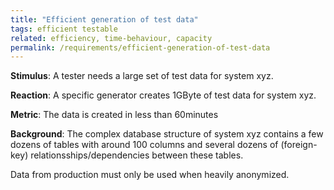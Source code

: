 ```yaml
---
title: "Efficient generation of test data"
tags: efficient testable
related: efficiency, time-behaviour, capacity
permalink: /requirements/efficient-generation-of-test-data
---
```


<div class="quality-requirement" markdown="1">

**Stimulus**: A tester needs a large set of test data for system xyz.


**Reaction**: A specific generator creates 1GByte of test data for system xyz.


**Metric**: The data is created in less than 60minutes

**Background**: The complex database structure of system xyz contains a few dozens of tables with around 100 columns and several dozens of (foreign-key) relationsships/dependencies between these tables.

Data from production must only be used when heavily anonymized.
</div><br>



